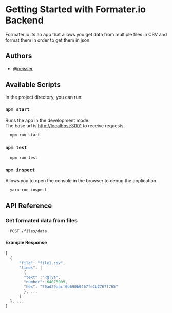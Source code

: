 
# Getting Started with Formater.io Backend

Formater.io its an app that allows you get data from multiple files in CSV and format them in order to get them in json.

## Authors

- [@neisser](https://www.github.com/neisser)

## Available Scripts

In the project directory, you can run:

### `npm start`

Runs the app in the development mode.\
The base url is [http://localhost:3001](http://localhost:3001) to receive requests.

```bash
  npm run start
```

### `npm test`

```bash
  npm run test
```

### `npm inspect`

Allows you to open the console in the browser to debug the application.

```bash
  yarn run inspect
```

## API Reference

### Get formated data from files

```http
  POST /files/data
```

#### Example Response

```javascript
[
  {
      "file": "file1.csv",
      "lines": [
        {
        "text" :"RgTya",
        "number": 64075909,
        "hex": "70ad29aacf0b690b0467fe2b2767f765"
        }, ...
      ]
  }, ...
]
```
